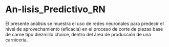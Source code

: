 # An-lisis_Predictivo_RN
El presente análisis se muestra el uso de redes neuronales para predecir el nivel de aprovechamiento (eficacia) en el proceso de corte de piezas base de carne tipo diezmillo choice, dentro del área de producción de una carnicería.
